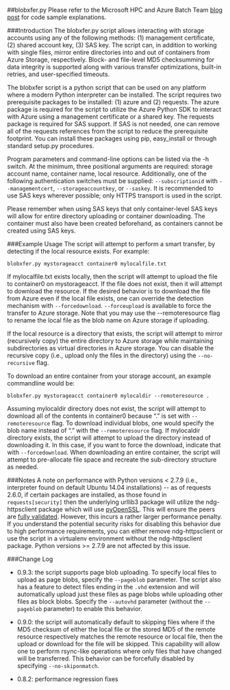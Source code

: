 ##blobxfer.py
Please refer to the Microsoft HPC and Azure Batch Team [blog post](http://blogs.technet.com/b/windowshpc/archive/2015/04/16/linux-blob-transfer-python-code-sample.aspx)
for code sample explanations.

###Introduction
The blobxfer.py script allows interacting with storage accounts using any of
the following methods: (1) management certificate, (2) shared account key,
(3) SAS key. The script can, in addition to working with single files, mirror
entire directories into and out of containers from Azure Storage, respectively.
Block- and file-level MD5 checksumming for data integrity is supported along
with various transfer optimizations, built-in retries, and user-specified
timeouts.

The blobxfer script is a python script that can be used on any platform where
a modern Python interpreter can be installed. The script requires two
prerequisite packages to be installed: (1) azure and (2) requests. The azure
package is required for the script to utilize the Azure Python SDK to interact
with Azure using a management certificate or a shared key. The requests package
is required for SAS support. If SAS is not needed, one can remove all of the
requests references from the script to reduce the prerequisite footprint. You
can install these packages using pip, easy_install or through standard
setup.py procedures.

Program parameters and command-line options can be listed via the -h switch. At
the minimum, three positional arguments are required: storage account name,
container name, local resource. Additionally, one of the following
authentication switches must be supplied: `--subscriptionid` with
`--managementcert`, `--storageaccountkey`, or `--saskey`. It is recommended
to use SAS keys wherever possible; only HTTPS transport is used in the script.

Please remember when using SAS keys that only container-level SAS keys will
allow for entire directory uploading or container downloading. The container
must also have been created beforehand, as containers cannot be created
using SAS keys.

###Example Usage
The script will attempt to perform a smart transfer, by detecting if the local
resource exists. For example:

```
blobxfer.py mystorageacct container0 mylocalfile.txt
```

If mylocalfile.txt exists locally, then the script will attempt to upload the
file to container0 on mystorageacct. If the file does not exist, then it will
attempt to download the resource. If the desired behavior is to download the
file from Azure even if the local file exists, one can override the detection
mechanism with `--forcedownload`. `--forceupload` is available to force the
transfer to Azure storage. Note that you may use the --remoteresource flag to
rename the local file as the blob name on Azure storage if uploading.

If the local resource is a directory that exists, the script will attempt to
mirror (recursively copy) the entire directory to Azure storage while
maintaining subdirectories as virtual directories in Azure storage. You can
disable the recursive copy (i.e., upload only the files in the directory)
using the `--no-recursive` flag.

To download an entire container from your storage account, an example
commandline would be:

```
blobxfer.py mystorageacct container0 mylocaldir --remoteresource .
```

Assuming mylocaldir directory does not exist, the script will attempt to
download all of the contents in container0 because “.” is set with
`--remoteresource` flag. To download individual blobs, one would specify the
blob name instead of “.” with the `--remoteresource` flag. If mylocaldir
directory exists, the script will attempt to upload the directory instead of
downloading it. In this case, if you want to force the download, indicate that
with `--forcedownload`. When downloading an entire container, the script will
attempt to pre-allocate file space and recreate the sub-directory structure
as needed.

###Notes
A note on performance with Python versions < 2.7.9 (i.e., interpreter found
on default Ubuntu 14.04 installations) -- as of requests 2.6.0, if certain
packages are installed, as those found in `requests[security]` then the
underlying urllib3 package will utilize the ndg-httpsclient package which
will use [pyOpenSSL](https://urllib3.readthedocs.org/en/latest/security.html#pyopenssl).
This will ensure the peers are [fully validated](https://urllib3.readthedocs.org/en/latest/security.html#insecureplatformwarning).
However, this incurs a rather larger performance penalty. If you understand
the potential security risks for disabling this behavior due to high
performance requirements, you can either remove ndg-httpsclient or use the
script in a virtualenv environment without the ndg-httpsclient package.
Python versions >= 2.7.9 are not affected by this issue.

###Change Log
* 0.9.3: the script supports page blob uploading. To specify local files to
upload as page blobs, specify the `--pageblob` parameter. The script also has
a feature to detect files ending in the `.vhd` extension and will
automatically upload just these files as page blobs while uploading other
files as block blobs. Specify the `--autovhd` parameter (without the
`--pageblob` parameter) to enable this behavior.

* 0.9.0: the script will automatically default to skipping files where if the
MD5 checksum of either the local file or the stored MD5 of the remote resource
respectively matches the remote resource or local file, then the upload or
download for the file will be skipped. This capability will allow one to
perform rsync-like operations where only files that have changed will be
transferred. This behavior can be forcefully disabled by specifying
`--no-skiponmatch`.

* 0.8.2: performance regression fixes

